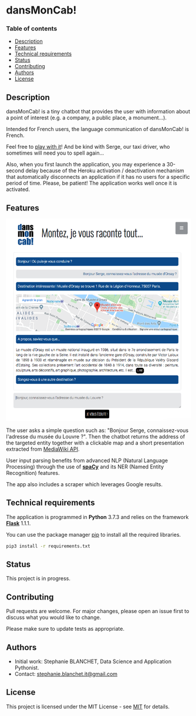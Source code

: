 # dansMonCab!

### Table of contents
* [Description](#description)
* [Features](#features)
* [Technical requirements](#technical-requirements)
* [Status](#status)
* [Contributing](#contributing)
* [Authors](#authors)
* [License](#license)

## Description

dansMonCab! is a tiny chatbot that provides the user with information about a point of interest (e.g. a company, a public place, a monument...). 

Intended for French users, the language communication of dansMonCab! is French. 

Feel free to <a target="_blank" href="https://dansmoncab.herokuapp.com/">play with it</a>! And be kind with Serge, our taxi driver, who sometimes will need you to spell again... 

Also, when you first launch the application, you may experience a 30-second delay because of the Heroku activation / deactivation mechanism that automatically disconnects an application if it has no users for a specific period of time. Please, be patient! The application works well once it is activated.

## Features

<img src="dansMonCab_screen.png">

The user asks a simple question such as: "Bonjour Serge, connaissez-vous l'adresse du musée du Louvre ?". 
Then the chatbot returns the address of the targeted entity together with a clickable map and a short presentation extracted from <a target="_blank" href="https://www.mediawiki.org/wiki/API:Main_page">MediaWiki API</a>.
  
User input parsing benefits from advanced NLP (Natural Language Processing) through the use of <a target="_blank" href="https://spacy.io/">**spaCy**</a> and its NER (Named Entity Recognition) features. 

The app also includes a scraper which leverages Google results.

## Technical requirements

The application is programmed in **Python** 3.7.3 and relies on the framework <a target="_blank" href="http://flask.palletsprojects.com/en/1.1.x/">**Flask**</a> 1.1.1.

You can use the package manager [pip](https://pip.pypa.io/en/stable/) to install all the required libraries.

```bash
pip3 install -r requirements.txt
```

## Status

This project is in progress.

## Contributing
Pull requests are welcome. For major changes, please open an issue first to discuss what you would like to change.

Please make sure to update tests as appropriate.

## Authors

- Initial work: Stephanie BLANCHET, Data Science and Application Pythonist.
- Contact: stephanie.blanchet.it@gmail.com

## License
This project is licensed under the MIT License - see [MIT](https://choosealicense.com/licenses/mit/) for details.
